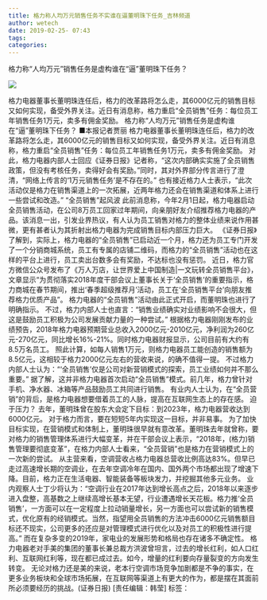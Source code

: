 ```yaml
---
title: 格力称人均万元销售任务不实谁在逼董明珠下任务_吉林频道
author: wetech
date: 2019-02-25- 07:43
tags: 
categories: 
---
```

格力称“人均万元”销售任务是虚构谁在“逼”董明珠下任务？
<!-- more -->
                
<img align="center" border="0" src="http://p2.ifengimg.com/a/2016/0810/204c433878d5cf9size1_w16_h16.png" />
                
            
格力电器董事长董明珠连任后，格力的改革路将怎么走，其6000亿元的销售目标又如何实现，备受外界关注。近日有消息称，格力重启“全员销售”任务：每位员工年销售任务1万元，卖多有佣金奖励。
格力称“人均万元”销售任务是虚构谁在“逼”董明珠下任务？
■本报记者贾丽
格力电器董事长董明珠连任后，格力的改革路将怎么走，其6000亿元的销售目标又如何实现，备受外界关注。近日有消息称，格力重启“全员销售”任务：每位员工年销售任务1万元，卖多有佣金奖励。
对此，格力电器内部人士回应《证券日报》记者称，“这次内部确实实施了全员销售政策，但没有考核任务，卖得好会有奖励。”同时，其对外界部分传言进行了澄清，“网络上传言的‘1万元销售任务’是不存在的。”
也有接近格力人士表示，“此次活动仅是格力在销售渠道上的一次拓展，近两年格力还会在销售渠道和体系上进行一些尝试和改造。”
“全员销售”起风波
此前消息称，今年2月1日起，格力电器启动全员销售活动，在公司8万员工回家过年期间，向亲朋好友介绍推荐格力电器的产品。该消息一出，引发业界热议，有人认为员工销售对格力的整体业绩来说作用甚微，更有甚者认为其折射出格力电器为完成销售目标内部压力巨大。
《证券日报》了解到，实际上，格力电器的“全员销售”已启动近一个月，格力还为员工专门开发了一个分销商城系统，员工有专属的店铺二维码，而格力的“全员销售”活动也在这样的平台上进行，员工卖出台数多会有奖励，不达标也没有惩罚。
近日，格力官方微信公众号发布了《万人万店，让世界爱上中国制造|一文玩转全员销售平台》，文章显示“为贯彻落实2018年度干部会议上董事长关于‘全员销售’的重要指示，格力商城在春节期间，推出‘春季超级推荐月’活动，员工在‘全员销售平台’向朋友推荐格力优质产品”。
格力电器的“全员销售”活动由此正式开启，而董明珠也进行了明确指示。
不过，格力内部人士也直言：“销售业绩确实对业绩影响不会很大，但这是鼓励员工积极为公司发展贡献力量的一种尝试。”
根据格力电器刚刚发布的业绩预告，2018年格力电器预期营业总收入2000亿元-2010亿元，净利润为260亿元-270亿元，同比增长16%-21%。同时格力电器财报显示，公司目前有大约有8.5万名员工。
照此计算，如每人销售1万元，则格力电器员工能创造的销售额为8.5亿元，这相较于格力2000亿元左右的营收来说，的确不值得一提。
不过格力内部人士认为：“‘全员销售’仅是公司对新营销模式的探索，员工业绩如何并不那么重要。”
据了解，这并非格力电器首次启动“全员销售”模式。前几年，格力曾针对手机、净水器、冰箱等产品鼓励员工共同进行销售。
有业内人士认为，在“全员营销”的背后，是格力电器想要借着员工的人脉，提高在互联网生态上的存在感。
迫于压力？
去年，董明珠曾在股东大会定下目标：到2023年，格力电器营收达到6000亿元。
对于格力而言，要在短短5年内实现这一目标，并非易事。
为了加快目标实现，在营销模式和体制上，董明珠很早就有意改革。董明珠去年就曾称，要对格力的销售管理体系进行大幅变革，并在干部会议上表示，“2018年，(格力)销售管理要彻底变革”，在格力内部人士看来，“全员营销”也是格力在营销模式上的一次新的尝试。
从主营来看，空调营收占格力电器总营收比例高达83%。但早已走过高速增长期的空调业，在去年空调冷年在国内、国外两个市场都出现了增速下降。目前，格力正在生活电器、智能装备等板块发力，并挖掘其他多元业务。
业内观察人士丁少将认为：“空调行业在2017年达到增长高点之后，2018年以来逐步进入盘整，高基数之上继续高增长基本无望，行业遭遇增长天花板。格力推‘全员销售’，一方面可以在一定程度上拉动销量增长，另一方面也可以尝试新的销售模式，优化原有的经销模式。当然，指望用全员销售的方法冲击6000亿元销售额目标还不现实，公司更多的还应是对管理模式进行优化以及对员工的积极性进行提高。”
而在复杂多变的2019年，家电业的发展形势和格局也存在诸多不确定性。
格力电器老对手美的集团的董事长兼总裁方洪波曾坦言，过去的增长红利，如人口红利、互联网红利等，现在都已成过去。如今，增量的红利要向存量裂变的方向发生转变。
无论对格力还是美的来说，老本行空调市场竞争加剧都是不争的事实，在更多业务板块和全球市场拓展，在互联网等渠道上有更大的作为，都是摆在其面前所必须要经历的挑战。(证券日报)
[责任编辑：韩莹]
标签：
 
 
             
